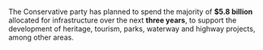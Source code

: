 The Conservative party has planned to spend the majority of **$5.8 billion** allocated for infrastructure over the next **three years**, to support the development of heritage, tourism, parks, waterway and highway projects, among other areas.